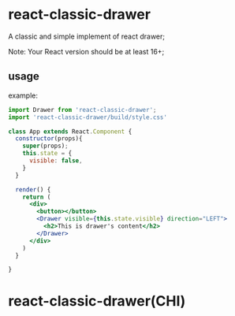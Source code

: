 # react-classic-drawer

A classic and simple implement of react drawer;

Note: Your React version should be at least 16+;

## usage
example:
```jsx
import Drawer from 'react-classic-drawer';
import 'react-classic-drawer/build/style.css'

class App extends React.Component {
  constructor(props){
    super(props);
    this.state = {
      visible: false,
    }
  }

  render() {
    return (
      <div>
        <button></button>
        <Drawer visible={this.state.visible} direction="LEFT">
          <h2>This is drawer's content</h2>
        </Drawer>
      </div>
    )
  }

}

```

# react-classic-drawer(CHI)
